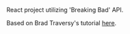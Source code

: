 React project utilizing 'Breaking Bad' API.

Based on Brad Traversy's tutorial [here](https://youtu.be/YaioUnMw0mo?list=TLPQMTAwNzIwMjBoI1reEstSUg).

